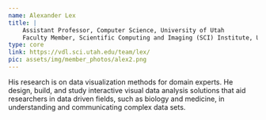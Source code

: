 ```yaml
---
name: Alexander Lex
title: |
    Assistant Professor, Computer Science, University of Utah
    Faculty Member, Scientific Computing and Imaging (SCI) Institute, University of Utah
type: core
link: https://vdl.sci.utah.edu/team/lex/
pic: assets/img/member_photos/alex2.png
---
```


His research is on data visualization methods for domain experts. He design, build, and study interactive visual data analysis solutions that aid researchers in data driven fields, such as biology and medicine, in understanding and communicating complex data sets.